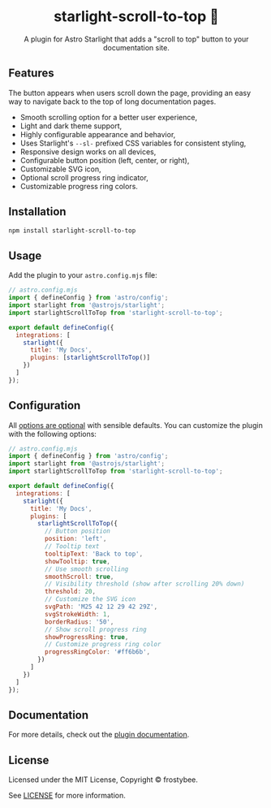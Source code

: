 <div align="center">
  <h1>starlight-scroll-to-top 🚀
 </h1>
  <p>A plugin for Astro Starlight that adds a "scroll to top" button to your documentation site.</p>
</div>

## Features

The button appears when users scroll down the page, providing an easy way to navigate back to the top of long documentation pages.

- Smooth scrolling option for a better user experience,
- Light and dark theme support,
- Highly configurable appearance and behavior,
- Uses Starlight's `--sl-` prefixed CSS variables for consistent styling,
- Responsive design works on all devices,
- Configurable button position (left, center, or right),
- Customizable SVG icon,
- Optional scroll progress ring indicator,
- Customizable progress ring colors.

## Installation

```bash
npm install starlight-scroll-to-top
```

## Usage

Add the plugin to your `astro.config.mjs` file:

```js
// astro.config.mjs
import { defineConfig } from 'astro/config';
import starlight from '@astrojs/starlight';
import starlightScrollToTop from 'starlight-scroll-to-top';

export default defineConfig({
  integrations: [
    starlight({
      title: 'My Docs',
      plugins: [starlightScrollToTop()]
    })
  ]
});
```

## Configuration

All [options are optional](https://frostybee.github.io/starlight-scroll-to-top/configuration/) with sensible defaults. You can customize the plugin with the following options:

```js
// astro.config.mjs
import { defineConfig } from 'astro/config';
import starlight from '@astrojs/starlight';
import starlightScrollToTop from 'starlight-scroll-to-top';

export default defineConfig({
  integrations: [
    starlight({
      title: 'My Docs',
      plugins: [
        starlightScrollToTop({
          // Button position
          position: 'left',          
          // Tooltip text
          tooltipText: 'Back to top',          
          showTooltip: true,
          // Use smooth scrolling
          smoothScroll: true,        
          // Visibility threshold (show after scrolling 20% down)
          threshold: 20,          
          // Customize the SVG icon
          svgPath: 'M25 42 12 29 42 29Z',    
          svgStrokeWidth: 1, 
          borderRadius: '50',
          // Show scroll progress ring
          showProgressRing: true,
          // Customize progress ring color
          progressRingColor: '#ff6b6b',
        })
      ]
    })
  ]
});
```

## Documentation

For more details, check out the [plugin documentation](https://frostybee.github.io/starlight-scroll-to-top/). 


## License

Licensed under the MIT License, Copyright © frostybee.

See [LICENSE](/LICENSE) for more information.

